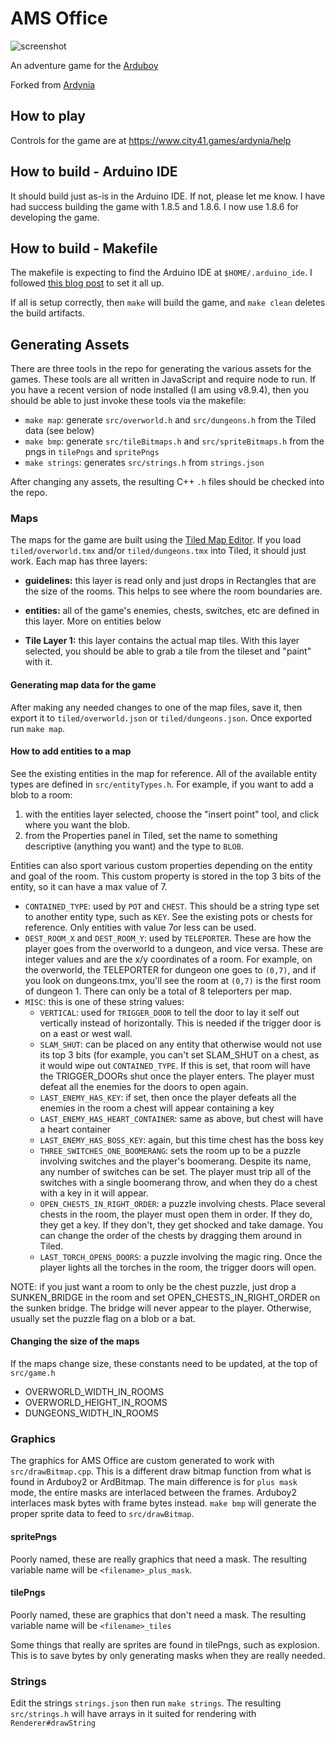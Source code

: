 # AMS Office 


![screenshot](https://raw.githubusercontent.com/city41/ardynia/master/screenshot.png)

An adventure game for the [Arduboy](http://arduboy.com)

Forked from [Ardynia](https://www.city41.games/ardynia)

## How to play

Controls for the game are at https://www.city41.games/ardynia/help

## How to build - Arduino IDE

It should build just as-is in the Arduino IDE. If not, please let me know. I have had success building the game with 1.8.5 and 1.8.6. I now use 1.8.6 for developing the game.

## How to build - Makefile

The makefile is expecting to find the Arduino IDE at `$HOME/.arduino_ide`. I followed [this blog post](https://jonblack.me/how-to-program-the-arduino-using-vim/) to set it all up.

If all is setup correctly, then `make` will build the game, and `make clean` deletes the build artifacts.

## Generating Assets

There are three tools in the repo for generating the various assets for the games. These tools are all written in JavaScript and require node to run. If you have a recent version of node installed (I am using v8.9.4), then you should be able to just invoke these tools via the makefile:

* `make map`: generate `src/overworld.h` and `src/dungeons.h` from the Tiled data (see below)
* `make bmp`: generate `src/tileBitmaps.h` and `src/spriteBitmaps.h` from the pngs in `tilePngs` and `spritePngs`
* `make strings`: generates `src/strings.h` from `strings.json`

After changing any assets, the resulting C++ `.h` files should be checked into the repo.

### Maps

The maps for the game are built using the [Tiled Map Editor](https://www.mapeditor.org/). If you load `tiled/overworld.tmx` and/or `tiled/dungeons.tmx` into Tiled, it should just work. Each map has three layers:

* **guidelines:** this layer is read only and just drops in Rectangles that are the size of the rooms. This helps to see where the room boundaries are. 

* **entities:** all of the game's enemies, chests, switches, etc are defined in this layer. More on entities below

* **Tile Layer 1:** this layer contains the actual map tiles. With this layer selected, you should be able to grab a tile from the tileset and "paint" with it.

#### Generating map data for the game

After making any needed changes to one of the map files, save it, then export it to `tiled/overworld.json` or `tiled/dungeons.json`. Once exported run `make map`.

#### How to add entities to a map

See the existing entities in the map for reference. All of the available entity types are defined in `src/entityTypes.h`. For example, if you want to add a blob to a room:

1. with the entities layer selected, choose the "insert point" tool, and click where you want the blob.
2. from the Properties panel in Tiled, set the name to something descriptive (anything you want) and the type to `BLOB`.

Entities can also sport various custom properties depending on the entity and goal of the room. This custom property is stored in the top 3 bits of the entity, so it can have a max value of 7.

* `CONTAINED_TYPE`: used by `POT` and `CHEST`. This should be a string type set to another entity type, such as `KEY`. See the existing pots or chests for reference. Only entities with value 7or less can be used.
* `DEST_ROOM_X` and `DEST_ROOM_Y`: used by `TELEPORTER`. These are how the player goes from the overworld to a dungeon, and vice versa. These are integer values and are the x/y coordinates of a room. For example, on the overworld, the TELEPORTER for dungeon one goes to `(0,7)`, and if you look on dungeons.tmx, you'll see the room at `(0,7)` is the first room of dungeon 1. There can only be a total of 8 teleporters per map.
* `MISC`: this is one of these string values:
    * `VERTICAL`: used for `TRIGGER_DOOR` to tell the door to lay it self out vertically instead of horizontally. This is needed if the trigger door is on a east or west wall.
    * `SLAM_SHUT`: can be placed on any entity that otherwise would not use its top 3 bits (for example, you can't set SLAM_SHUT on a chest, as it would wipe out `CONTAINED_TYPE`. If this is set, that room will have the TRIGGER_DOORs shut once the player enters. The player must defeat all the enemies for the doors to open again.
    * `LAST_ENEMY_HAS_KEY`: if set, then once the player defeats all the enemies in the room a chest will appear containing a key
    * `LAST_ENEMY_HAS_HEART_CONTAINER`: same as above, but chest will have a heart container
    * `LAST_ENEMY_HAS_BOSS_KEY`: again, but this time chest has the boss key
    * `THREE_SWITCHES_ONE_BOOMERANG`: sets the room up to be a puzzle involving switches and the player's boomerang. Despite its name, any number of switches can be set. The player must trip all of the switches with a single boomerang throw, and when they do a chest with a key in it will appear.
    * `OPEN_CHESTS_IN_RIGHT_ORDER`: a puzzle involving chests. Place several chests in the room, the player must open them in order. If they do, they get a key. If they don't, they get shocked and take damage. You can change the order of the chests by dragging them around in Tiled.
    * `LAST_TORCH_OPENS_DOORS`: a puzzle involving the magic ring. Once the player lights all the torches in the room, the trigger doors will open.

NOTE: if you just want a room to only be the chest puzzle, just drop a SUNKEN_BRIDGE in the room and set OPEN_CHESTS_IN_RIGHT_ORDER on the sunken bridge. The bridge will never appear to the player. Otherwise, usually set the puzzle flag on a blob or a bat.

#### Changing the size of the maps

If the maps change size, these constants need to be updated, at the top of `src/game.h`

* OVERWORLD_WIDTH_IN_ROOMS
* OVERWORLD_HEIGHT_IN_ROOMS
* DUNGEONS_WIDTH_IN_ROOMS

### Graphics

The graphics for AMS Office are custom generated to work with `src/drawBitmap.cpp`. This is a different draw bitmap function from what is found in Arduboy2 or ArdBitmap. The main difference is for `plus mask` mode, the entire masks are interlaced between the frames. Arduboy2 interlaces mask bytes with frame bytes instead. `make bmp` will generate the proper sprite data to feed to `src/drawBitmap`.

#### spritePngs

Poorly named, these are really graphics that need a mask. The resulting variable name will be `<filename>_plus_mask`.

#### tilePngs

Poorly named, these are graphics that don't need a mask. The resulting variable name will be `<filename>_tiles`

Some things that really are sprites are found in tilePngs, such as explosion. This is to save bytes by only generating masks when they are really needed.

### Strings

Edit the strings `strings.json` then run `make strings`. The resulting `src/strings.h` will have arrays in it suited for rendering with `Renderer#drawString`

